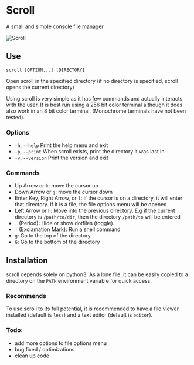 # Scroll

A small and simple console file manager

![Scroll](https://imgur.com/fij9ZNR.png)

## Use

    scroll [OPTION...] [DIRECTORY]

Open scroll in the specified directory (if no directory is specified, scroll opens the current directory)

Using scroll is very simple as it has few commands and actually interacts with the user. It is best run using a 256 bit color terminal although it does also work in an 8 bit color terminal. (Monochrome terminals have not been tested).


### Options

* `-h`, `--help`              Print the help menu and exit 
* `-p`, `--print`             When scroll exists, print the directory it was last in
* `-v`, `--version`           Print the version and exit

### Commands

* Up Arrow or `k`: move the cursor up
* Down Arrow or `j`: move the cursor down
* Enter Key, Right Arrow, or `l`: if the cursor is on a directory, it will enter that directory. If it is a file, the file options menu will be opened
* Left Arrow or `h`: Move into the previous directory. E.g if the current directory is `/path/to/dir`, then the directory `/path/to` will be entered
* `.` (Period): Hide or show dotfiles (toggle).
* `!` (Exclamation Mark): Run a shell command
* `g`: Go to the top of the directory
* `G`: Go to the bottom of the directory


## Installation
scroll depends solely on python3. As a lone file, it can be easily copied to a directory on the `PATH` environment variable for quick access.

### Recommends
To use scroll to its full potential, it is recommended to have a file viewer installed (default is `less`) and a text editor (default is `editor`).

### Todo:

- add more options to file options menu
- bug fixed / optimizations
- clean up code

